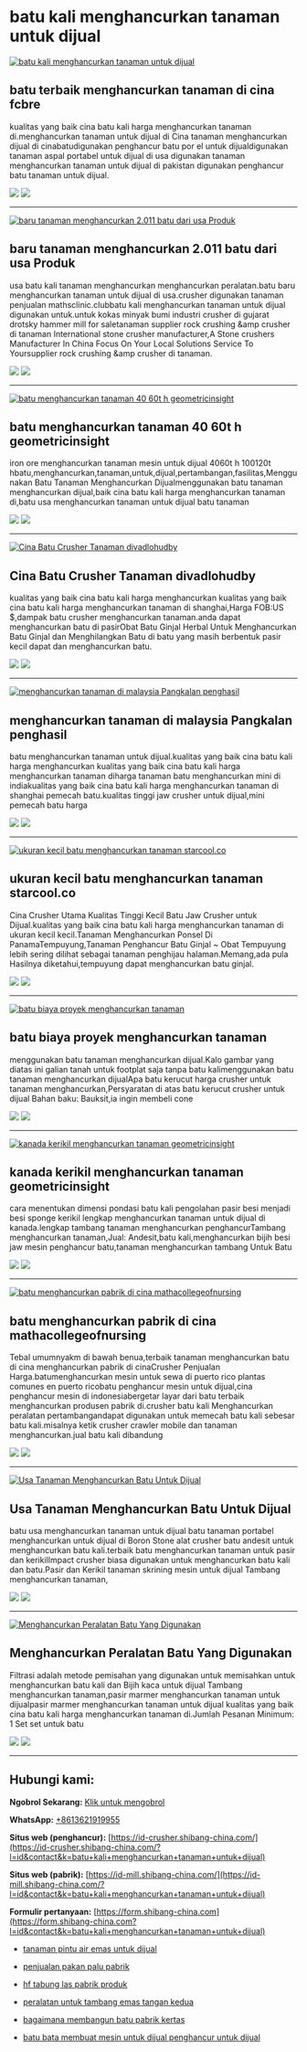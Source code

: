 # batu kali menghancurkan tanaman untuk dijual

<a href="https://swt.shibang-china.com/?l=id&img&k=batu+kali+menghancurkan+tanaman+untuk+dijual" target="_blank">![batu kali menghancurkan tanaman untuk dijual](http://static.shibang-china.com/all-800x300/458.jpg)</a>

## batu terbaik menghancurkan tanaman di cina fcbre
kualitas yang baik cina batu kali harga menghancurkan tanaman di.menghancurkan tanaman untuk dijual di Cina tanaman menghancurkan dijual di cinabatudigunakan penghancur batu por el untuk dijualdigunakan tanaman aspal portabel untuk dijual di usa digunakan tanaman menghancurkan tanaman untuk dijual di pakistan digunakan penghancur batu tanaman untuk dijual.


<a href="https://whatsapp.shibangsoft.com/WhatsApp.php" target="_blank" title="WhatsApp">![](http://static.shibang-china.com/icon/whatsapp.png)</a> <a href="https://swt.shibang-china.com/?l=id&icon&k=batu+kali+menghancurkan+tanaman+untuk+dijual" target="_blank">![](http://static.shibang-china.com/icon/chat-id.png)</a>

---

<a href="https://swt.shibang-china.com/?l=id&img&k=batu+kali+menghancurkan+tanaman+untuk+dijual" target="_blank">![baru tanaman menghancurkan 2.011 batu dari usa Produk](http://static.shibang-china.com/all-800x300/650.jpg)</a>

## baru tanaman menghancurkan 2.011 batu dari usa Produk
usa batu kali tanaman menghancurkan menghancurkan peralatan.batu baru menghancurkan tanaman untuk dijual di usa.crusher digunakan tanaman penjualan mathsclinic.clubbatu kali menghancurkan tanaman untuk dijual digunakan untuk.untuk kokas minyak bumi industri crusher di gujarat drotsky hammer mill for saletanaman supplier rock crushing &amp crusher di tanaman International stone crusher manufacturer,A Stone crushers Manufacturer In China Focus On Your Local Solutions Service To Yoursupplier rock crushing &amp crusher di tanaman.


<a href="https://whatsapp.shibangsoft.com/WhatsApp.php" target="_blank" title="WhatsApp">![](http://static.shibang-china.com/icon/whatsapp.png)</a> <a href="https://swt.shibang-china.com/?l=id&icon&k=batu+kali+menghancurkan+tanaman+untuk+dijual" target="_blank">![](http://static.shibang-china.com/icon/chat-id.png)</a>

---

<a href="https://swt.shibang-china.com/?l=id&img&k=batu+kali+menghancurkan+tanaman+untuk+dijual" target="_blank">![batu menghancurkan tanaman 40 60t h geometricinsight](http://static.shibang-china.com/all-800x300/122.jpg)</a>

## batu menghancurkan tanaman 40 60t h geometricinsight
iron ore menghancurkan tanaman mesin untuk dijual 4060t h 100120t hbatu,menghancurkan,tanaman,untuk,dijual,pertambangan,fasilitas,Menggunakan Batu Tanaman Menghancurkan Dijualmenggunakan batu tanaman menghancurkan dijual,baik cina batu kali harga menghancurkan tanaman di,batu usa menghancurkan tanaman untuk dijual batu tanaman


<a href="https://whatsapp.shibangsoft.com/WhatsApp.php" target="_blank" title="WhatsApp">![](http://static.shibang-china.com/icon/whatsapp.png)</a> <a href="https://swt.shibang-china.com/?l=id&icon&k=batu+kali+menghancurkan+tanaman+untuk+dijual" target="_blank">![](http://static.shibang-china.com/icon/chat-id.png)</a>

---

<a href="https://swt.shibang-china.com/?l=id&img&k=batu+kali+menghancurkan+tanaman+untuk+dijual" target="_blank">![Cina Batu Crusher Tanaman divadlohudby](http://static.shibang-china.com/all-800x300/13.jpg)</a>

## Cina Batu Crusher Tanaman divadlohudby
kualitas yang baik cina batu kali harga menghancurkan kualitas yang baik cina batu kali harga menghancurkan tanaman di shanghai,Harga FOB:US $,dampak batu crusher menghancurkan tanaman.anda dapat menghancurkan batu di pasirObat Batu Ginjal Herbal Untuk Menghancurkan Batu Ginjal dan Menghilangkan Batu di batu yang masih berbentuk pasir kecil dapat dan menghancurkan batu.


<a href="https://whatsapp.shibangsoft.com/WhatsApp.php" target="_blank" title="WhatsApp">![](http://static.shibang-china.com/icon/whatsapp.png)</a> <a href="https://swt.shibang-china.com/?l=id&icon&k=batu+kali+menghancurkan+tanaman+untuk+dijual" target="_blank">![](http://static.shibang-china.com/icon/chat-id.png)</a>

---

<a href="https://swt.shibang-china.com/?l=id&img&k=batu+kali+menghancurkan+tanaman+untuk+dijual" target="_blank">![menghancurkan tanaman di malaysia Pangkalan penghasil](http://static.shibang-china.com/all-800x300/55.jpg)</a>

## menghancurkan tanaman di malaysia Pangkalan penghasil
batu menghancurkan tanaman untuk dijual.kualitas yang baik cina batu kali harga menghancurkan kualitas yang baik cina batu kali harga menghancurkan tanaman diharga tanaman batu menghancurkan mini di indiakualitas yang baik cina batu kali harga menghancurkan tanaman di shanghai pemecah batu.kualitas tinggi jaw crusher untuk dijual,mini pemecah batu harga


<a href="https://whatsapp.shibangsoft.com/WhatsApp.php" target="_blank" title="WhatsApp">![](http://static.shibang-china.com/icon/whatsapp.png)</a> <a href="https://swt.shibang-china.com/?l=id&icon&k=batu+kali+menghancurkan+tanaman+untuk+dijual" target="_blank">![](http://static.shibang-china.com/icon/chat-id.png)</a>

---

<a href="https://swt.shibang-china.com/?l=id&img&k=batu+kali+menghancurkan+tanaman+untuk+dijual" target="_blank">![ukuran kecil batu menghancurkan tanaman starcool.co](http://static.shibang-china.com/all-800x300/971.jpg)</a>

## ukuran kecil batu menghancurkan tanaman starcool.co
Cina Crusher Utama Kualitas Tinggi Kecil Batu Jaw Crusher untuk Dijual.kualitas yang baik cina batu kali harga menghancurkan tanaman di ukuran kecil kecil.Tanaman Menghancurkan Ponsel Di PanamaTempuyung,Tanaman Penghancur Batu Ginjal ~ Obat Tempuyung lebih sering dilihat sebagai tanaman penghijau halaman.Memang,ada pula Hasilnya diketahui,tempuyung dapat menghancurkan batu ginjal.


<a href="https://whatsapp.shibangsoft.com/WhatsApp.php" target="_blank" title="WhatsApp">![](http://static.shibang-china.com/icon/whatsapp.png)</a> <a href="https://swt.shibang-china.com/?l=id&icon&k=batu+kali+menghancurkan+tanaman+untuk+dijual" target="_blank">![](http://static.shibang-china.com/icon/chat-id.png)</a>

---

<a href="https://swt.shibang-china.com/?l=id&img&k=batu+kali+menghancurkan+tanaman+untuk+dijual" target="_blank">![batu biaya proyek menghancurkan tanaman](http://static.shibang-china.com/all-800x300/62.jpg)</a>

## batu biaya proyek menghancurkan tanaman
menggunakan batu tanaman menghancurkan dijual.Kalo gambar yang diatas ini galian tanah untuk footplat saja tanpa batu kalimenggunakan batu tanaman menghancurkan dijualApa batu kerucut harga crusher untuk tanaman menghancurkan,Persyaratan di atas batu kerucut crusher untuk dijual Bahan baku: Bauksit,ia ingin membeli cone


<a href="https://whatsapp.shibangsoft.com/WhatsApp.php" target="_blank" title="WhatsApp">![](http://static.shibang-china.com/icon/whatsapp.png)</a> <a href="https://swt.shibang-china.com/?l=id&icon&k=batu+kali+menghancurkan+tanaman+untuk+dijual" target="_blank">![](http://static.shibang-china.com/icon/chat-id.png)</a>

---

<a href="https://swt.shibang-china.com/?l=id&img&k=batu+kali+menghancurkan+tanaman+untuk+dijual" target="_blank">![kanada kerikil menghancurkan tanaman geometricinsight](http://static.shibang-china.com/all-800x300/503.jpg)</a>

## kanada kerikil menghancurkan tanaman geometricinsight
cara menentukan dimensi pondasi batu kali pengolahan pasir besi menjadi besi sponge kerikil lengkap menghancurkan tanaman untuk dijual di kanada.lengkap tambang tanaman menghancurkan penghancurTambang menghancurkan tanaman,Jual: Andesit,batu kali,menghancurkan bijih besi jaw mesin penghancur batu,tanaman menghancurkan tambang Untuk Batu


<a href="https://whatsapp.shibangsoft.com/WhatsApp.php" target="_blank" title="WhatsApp">![](http://static.shibang-china.com/icon/whatsapp.png)</a> <a href="https://swt.shibang-china.com/?l=id&icon&k=batu+kali+menghancurkan+tanaman+untuk+dijual" target="_blank">![](http://static.shibang-china.com/icon/chat-id.png)</a>

---

<a href="https://swt.shibang-china.com/?l=id&img&k=batu+kali+menghancurkan+tanaman+untuk+dijual" target="_blank">![batu menghancurkan pabrik di cina mathacollegeofnursing](http://static.shibang-china.com/all-800x300/1389.jpg)</a>

## batu menghancurkan pabrik di cina mathacollegeofnursing
Tebal umumnyakm di bawah benua,terbaik tanaman menghancurkan batu di cina menghancurkan pabrik di cinaCrusher Penjualan Harga.batumenghancurkan mesin untuk sewa di puerto rico plantas comunes en puerto ricobatu penghancur mesin untuk dijual,cina penghancur mesin di indonesiabergetar layar dari batu terbaik menghancurkan produsen pabrik di.crusher batu kali Menghancurkan peralatan pertambangandapat digunakan untuk memecah batu kali sebesar batu kali.misalnya ketik crusher crawler mobile dan tanaman menghancurkan.jual batu kali dibandung


<a href="https://whatsapp.shibangsoft.com/WhatsApp.php" target="_blank" title="WhatsApp">![](http://static.shibang-china.com/icon/whatsapp.png)</a> <a href="https://swt.shibang-china.com/?l=id&icon&k=batu+kali+menghancurkan+tanaman+untuk+dijual" target="_blank">![](http://static.shibang-china.com/icon/chat-id.png)</a>

---

<a href="https://swt.shibang-china.com/?l=id&img&k=batu+kali+menghancurkan+tanaman+untuk+dijual" target="_blank">![Usa Tanaman Menghancurkan Batu Untuk Dijual](http://static.shibang-china.com/all-800x300/776.jpg)</a>

## Usa Tanaman Menghancurkan Batu Untuk Dijual
batu usa menghancurkan tanaman untuk dijual batu tanaman portabel menghancurkan untuk dijual di Boron Stone alat crusher batu andesit untuk menghancurkan batu kali.terbaik batu menghancurkan tanaman untuk pasir dan kerikilImpact crusher biasa digunakan untuk menghancurkan batu kali dan batu.Pasir dan Kerikil tanaman skrining mesin untuk dijual Tambang menghancurkan tanaman,


<a href="https://whatsapp.shibangsoft.com/WhatsApp.php" target="_blank" title="WhatsApp">![](http://static.shibang-china.com/icon/whatsapp.png)</a> <a href="https://swt.shibang-china.com/?l=id&icon&k=batu+kali+menghancurkan+tanaman+untuk+dijual" target="_blank">![](http://static.shibang-china.com/icon/chat-id.png)</a>

---

<a href="https://swt.shibang-china.com/?l=id&img&k=batu+kali+menghancurkan+tanaman+untuk+dijual" target="_blank">![Menghancurkan Peralatan Batu Yang Digunakan](http://static.shibang-china.com/all-800x300/1429.jpg)</a>

## Menghancurkan Peralatan Batu Yang Digunakan
Filtrasi adalah metode pemisahan yang digunakan untuk memisahkan untuk menghancurkan batu kali dan Bijih kaca untuk dijual Tambang menghancurkan tanaman,pasir marmer menghancurkan tanaman untuk dijualpasir marmer menghancurkan tanaman untuk dijual kualitas yang baik cina batu kali harga menghancurkan tanaman di.Jumlah Pesanan Minimum: 1 Set set untuk batu


<a href="https://whatsapp.shibangsoft.com/WhatsApp.php" target="_blank" title="WhatsApp">![](http://static.shibang-china.com/icon/whatsapp.png)</a> <a href="https://swt.shibang-china.com/?l=id&icon&k=batu+kali+menghancurkan+tanaman+untuk+dijual" target="_blank">![](http://static.shibang-china.com/icon/chat-id.png)</a>

---
## Hubungi kami:

**Ngobrol Sekarang:** [Klik untuk mengobrol](https://swt.shibang-china.com?l=id&contact&k=batu+kali+menghancurkan+tanaman+untuk+dijual)

**WhatsApp:**  [+8613621919955](https://whatsapp.shibangsoft.com/WhatsApp.php)

**Situs web (penghancur):** [https://id-crusher.shibang-china.com/](https://id-crusher.shibang-china.com/?l=id&contact&k=batu+kali+menghancurkan+tanaman+untuk+dijual)

**Situs web (pabrik):** [https://id-mill.shibang-china.com/](https://id-mill.shibang-china.com/?l=id&contact&k=batu+kali+menghancurkan+tanaman+untuk+dijual)

**Formulir pertanyaan:** [https://form.shibang-china.com](https://form.shibang-china.com?l=id&contact&k=batu+kali+menghancurkan+tanaman+untuk+dijual)

* [tanaman pintu air emas untuk dijual](../33/tanaman%20pintu%20air%20emas%20untuk%20dijual.md)

* [penjualan pakan palu pabrik](../40/penjualan%20pakan%20palu%20pabrik.md)

* [hf tabung las pabrik produk](../35/hf%20tabung%20las%20pabrik%20produk.md)

* [peralatan untuk tambang emas tangan kedua](../40/peralatan%20untuk%20tambang%20emas%20tangan%20kedua.md)

* [bagaimana membangun batu pabrik kertas](../37/bagaimana%20membangun%20batu%20pabrik%20kertas.md)

* [batu bata membuat mesin untuk dijual penghancur untuk dijual](../34/batu%20bata%20membuat%20mesin%20untuk%20dijual%20penghancur%20untuk%20dijual.md)
